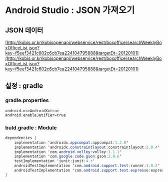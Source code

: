 # Android Studio : JSON 가져오기

## JSON 데이터

[http://kobis.or.kr/kobisopenapi/webservice/rest/boxoffice/searchWeeklyBoxOfficeList.json?key=f5eef3421c602c6cb7ea224104795888&targetDt=20120101](http://kobis.or.kr/kobisopenapi/webservice/rest/boxoffice/searchWeeklyBoxOfficeList.json?key=f5eef3421c602c6cb7ea224104795888&targetDt=20120101)

## 설정 : gradle

### gradle.properties

```markup
android.useAndroidX=true
android.enableJetifier=true
```

### buld.gradle : Module

```java
dependencies {
    implementation 'androidx.appcompat:appcompat:1.2.0'
    implementation 'androidx.constraintlayout:constraintlayout:2.0.4'
    implementation 'com.android.volley:volley:1.1.1'
    implementation 'com.google.code.gson:gson:2.8.6'
    testImplementation 'junit:junit:4.+'
    androidTestImplementation 'com.android.support.test:runner:1.0.2'
    androidTestImplementation 'com.android.support.test.espresso:espresso-core:3.0.2'
}
```

